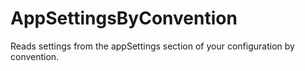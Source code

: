 # AppSettingsByConvention
 Reads settings from the appSettings section of your configuration by convention.
